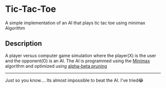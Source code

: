# Tic-Tac-Toe
A simple implementation of an AI that plays tic tac toe using minimax Algorithm


<h2>Description </h2>
A player versus computer game simulation where the player(X) is the user and the opponent(O) is an AI.
The AI is programmed using the <a href="https://en.wikipedia.org/wiki/Minimax">Minimax</a> algorithm and optimized using <a href="https://en.wikipedia.org/wiki/Alpha%E2%80%93beta_pruning">alpha-beta pruning</a>

<hr>
Just so you know.... Its almost impossible to beat the AI. I've tried😂

